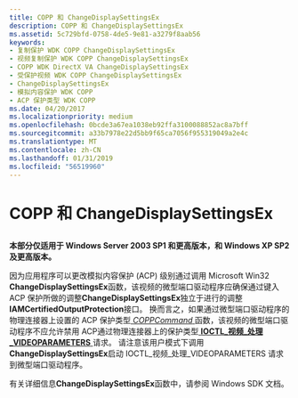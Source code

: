 ```yaml
---
title: COPP 和 ChangeDisplaySettingsEx
description: COPP 和 ChangeDisplaySettingsEx
ms.assetid: 5c729bfd-0758-4de5-9e81-a3279f8aab56
keywords:
- 复制保护 WDK COPP ChangeDisplaySettingsEx
- 视频复制保护 WDK COPP ChangeDisplaySettingsEx
- COPP WDK DirectX VA ChangeDisplaySettingsEx
- 受保护视频 WDK COPP ChangeDisplaySettingsEx
- ChangeDisplaySettingsEx
- 模拟内容保护 WDK COPP
- ACP 保护类型 WDK COPP
ms.date: 04/20/2017
ms.localizationpriority: medium
ms.openlocfilehash: 0bcde3a67ea1038eb92ffa3100088852ac8a7bff
ms.sourcegitcommit: a33b7978e22d5bb9f65ca7056f955319049a2e4c
ms.translationtype: MT
ms.contentlocale: zh-CN
ms.lasthandoff: 01/31/2019
ms.locfileid: "56519960"
---
```

# <a name="copp-and-changedisplaysettingsex"></a>COPP 和 ChangeDisplaySettingsEx


## <span id="ddk_copp_and_changedisplaysettingsex_gg"></span><span id="DDK_COPP_AND_CHANGEDISPLAYSETTINGSEX_GG"></span>


**本部分仅适用于 Windows Server 2003 SP1 和更高版本，和 Windows XP SP2 及更高版本。**

因为应用程序可以更改模拟内容保护 (ACP) 级别通过调用 Microsoft Win32 **ChangeDisplaySettingsEx**函数，该视频的微型端口驱动程序应确保通过键入 ACP 保护所做的调整**ChangeDisplaySettingsEx**独立于进行的调整**IAMCertifiedOutputProtection**接口。 换而言之，如果通过微型端口驱动程序的物理连接器上设置的 ACP 保护类型[ *COPPCommand* ](https://msdn.microsoft.com/library/windows/hardware/ff539642)函数，该视频的微型端口驱动程序不应允许禁用 ACP通过物理连接器上的保护类型[ **IOCTL\_视频\_处理\_VIDEOPARAMETERS** ](https://msdn.microsoft.com/library/windows/hardware/ff567805)请求。 请注意该用户模式下调用**ChangeDisplaySettingsEx**启动 IOCTL\_视频\_处理\_VIDEOPARAMETERS 请求到微型端口驱动程序。

有关详细信息**ChangeDisplaySettingsEx**函数中，请参阅 Windows SDK 文档。

 

 






